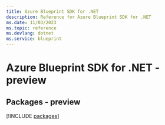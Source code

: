 ```yaml
---
title: Azure Blueprint SDK for .NET
description: Reference for Azure Blueprint SDK for .NET
ms.date: 11/03/2023
ms.topic: reference
ms.devlang: dotnet
ms.service: blueprint
---
```

# Azure Blueprint SDK for .NET - preview
## Packages - preview
[!INCLUDE [packages](blueprint-index.md)]